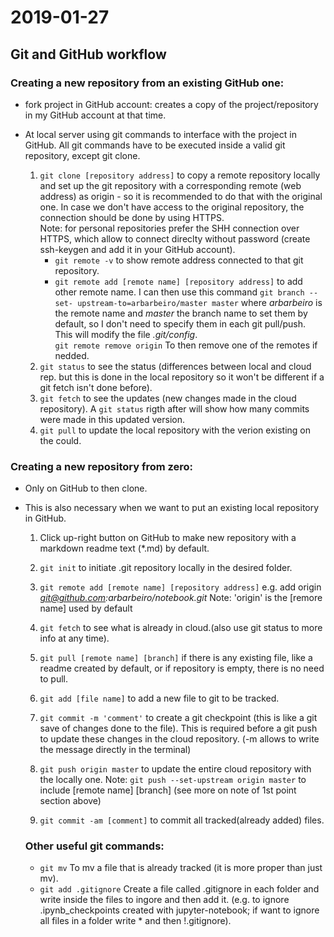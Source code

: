 # 2019-01-27
## Git and GitHub workflow

### Creating a new repository from an existing GitHub one:

- fork project in GitHub account: creates a copy of the project/repository in my GitHub account at that time.

- At local server using git commands to interface with the project in GitHub. All git commands have to be executed inside a valid git repository, except git clone.

    1. `git clone [repository address]` to copy a remote repository locally and set up the git repository with a corresponding remote 
    (web address) as origin - so it is recommended to do that with the original one. In case we don't have access to the original 
    repository, the connection should be done by using HTTPS.  
        Note: for personal repositories prefer the SHH connection over HTTPS, which allow to connect direclty without password (create 
        ssh-keygen and add it in your GitHub account).
        * `git remote -v` to show remote address connected to that git repository. 
        * `git remote add [remote name] [repository address]` to add other remote name. I can then use this command `git branch --set-
        upstream-to=arbarbeiro/master master` where *arbarbeiro* is the remote name and *master* the branch name to set them by default, 
        so I don't need to specify them in each git pull/push. This will modify the file *.git/config*.  
        `git remote remove origin` To then remove one of the remotes if nedded.
    2. `git status` to see the status (differences between local and cloud rep. but this is done in the local repository so it won't be 
    different if a git fetch isn't done before).
    3. `git fetch` to see the updates (new changes made in the cloud repository). A `git status` rigth after will show how many commits 
    were made in this updated version.
    4. `git pull` to update the local repository with the verion existing on the could.


### Creating a new repository from zero:
- Only on GitHub to then clone.
- This is also necessary when we want to put an existing local repository in GitHub.

    1. Click up-right button on GitHub to make new repository with a markdown readme text (*.md) by default.
    2. `git init` to initiate .git repository locally in the desired folder.
    3. `git remote add [remote name] [repository address]`
    e.g. add origin *git@github.com:arbarbeiro/notebook.git*
    Note: 'origin' is the [remore name] used by default  
    4. `git fetch` to see what is already in cloud.(also use git status to more info at any time).
    5. `git pull [remote name] [branch]` if there is any existing file, like a readme created by default, or if repository is empty, there is no need to pull.
    6. `git add [file name]` to add a new file to git to be tracked. 
    7. `git commit -m 'comment'` to create a git checkpoint (this is like a git save of changes done to the file). This is required before a git push to update these changes in the cloud repository. (-m allows to write the message directly in the terminal)
    9. `git push origin master` to update the entire cloud repository with the locally one.
    Note: `git push --set-upstream origin master` to include [remote name] [branch] (see more on note of 1st point section above)
    

    10. `git commit -am [comment]` to commit all tracked(already added) files.
      
    ### Other useful git commands:
    - `git mv` To mv a file that is already tracked (it is more proper than just mv).
    - `git add .gitignore` Create a file called .gitignore in each folder and write inside the files to ingore and then add it. (e.g. to 
    ignore .ipynb_checkpoints created with jupyter-notebook; if want to ignore all files in a folder write * and then !.gitignore).
    
